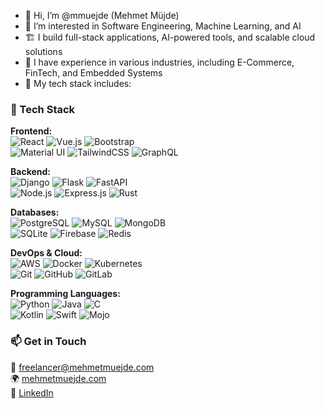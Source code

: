 - 👋 Hi, I’m @mmuejde (Mehmet Müjde)  
- 👀 I’m interested in Software Engineering, Machine Learning, and AI  
- 🏗️ I build full-stack applications, AI-powered tools, and scalable cloud solutions  
- 💼 I have experience in various industries, including E-Commerce, FinTech, and Embedded Systems  
- 🔧 My tech stack includes:  

### **🚀 Tech Stack**  
**Frontend:**  
![React](https://skillicons.dev/icons?i=react) ![Vue.js](https://skillicons.dev/icons?i=vue) ![Bootstrap](https://skillicons.dev/icons?i=bootstrap)  
![Material UI](https://skillicons.dev/icons?i=materialui) ![TailwindCSS](https://skillicons.dev/icons?i=tailwind) ![GraphQL](https://skillicons.dev/icons?i=graphql)  

**Backend:**  
![Django](https://skillicons.dev/icons?i=django) ![Flask](https://skillicons.dev/icons?i=flask) ![FastAPI](https://skillicons.dev/icons?i=fastapi)  
![Node.js](https://skillicons.dev/icons?i=nodejs) ![Express.js](https://skillicons.dev/icons?i=express) ![Rust](https://skillicons.dev/icons?i=rust)  

**Databases:**  
![PostgreSQL](https://skillicons.dev/icons?i=postgres) ![MySQL](https://skillicons.dev/icons?i=mysql) ![MongoDB](https://skillicons.dev/icons?i=mongodb)  
![SQLite](https://skillicons.dev/icons?i=sqlite) ![Firebase](https://skillicons.dev/icons?i=firebase) ![Redis](https://skillicons.dev/icons?i=redis)  

**DevOps & Cloud:**  
![AWS](https://skillicons.dev/icons?i=aws) ![Docker](https://skillicons.dev/icons?i=docker) ![Kubernetes](https://skillicons.dev/icons?i=kubernetes)  
![Git](https://skillicons.dev/icons?i=git) ![GitHub](https://skillicons.dev/icons?i=github) ![GitLab](https://skillicons.dev/icons?i=gitlab)  

**Programming Languages:**  
![Python](https://skillicons.dev/icons?i=python) ![Java](https://skillicons.dev/icons?i=java) ![C](https://skillicons.dev/icons?i=c)  
![Kotlin](https://skillicons.dev/icons?i=kotlin) ![Swift](https://skillicons.dev/icons?i=swift) ![Mojo](https://skillicons.dev/icons?i=mojo)  

### **📫 Get in Touch**  
📧 freelancer@mehmetmuejde.com  
🌍 [mehmetmuejde.com](https://www.mehmetmuejde.com/)  
💼 [LinkedIn](https://www.linkedin.com/in/mehmetmuejde)  
